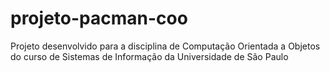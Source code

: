 # projeto-pacman-coo
Projeto desenvolvido para a disciplina de Computação Orientada a Objetos do curso de Sistemas de Informação da Universidade de São Paulo
